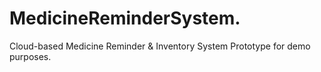 # MedicineReminderSystem.
Cloud-based Medicine Reminder &amp; Inventory System Prototype for demo purposes.
